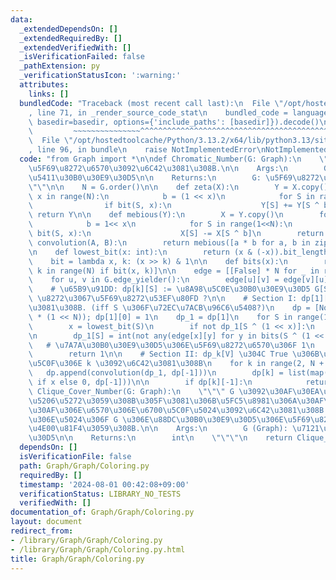 ```yaml
---
data:
  _extendedDependsOn: []
  _extendedRequiredBy: []
  _extendedVerifiedWith: []
  _isVerificationFailed: false
  _pathExtension: py
  _verificationStatusIcon: ':warning:'
  attributes:
    links: []
  bundledCode: "Traceback (most recent call last):\n  File \"/opt/hostedtoolcache/Python/3.13.2/x64/lib/python3.13/site-packages/onlinejudge_verify/documentation/build.py\"\
    , line 71, in _render_source_code_stat\n    bundled_code = language.bundle(stat.path,\
    \ basedir=basedir, options={'include_paths': [basedir]}).decode()\n          \
    \         ~~~~~~~~~~~~~~~^^^^^^^^^^^^^^^^^^^^^^^^^^^^^^^^^^^^^^^^^^^^^^^^^^^^^^^^^^^^^^^^^^\n\
    \  File \"/opt/hostedtoolcache/Python/3.13.2/x64/lib/python3.13/site-packages/onlinejudge_verify/languages/python.py\"\
    , line 96, in bundle\n    raise NotImplementedError\nNotImplementedError\n"
  code: "from Graph import *\n\ndef Chromatic_Number(G: Graph):\n    \"\"\" G \u306E\
    \u5F69\u8272\u6570\u3092\u6C42\u3081\u308B.\n\n    Args:\n        G (Graph): \u7121\
    \u5411\u30B0\u30E9\u30D5\n\n    Returns:\n        G: \u5F69\u8272\u6570\n    \"\
    \"\"\n\n    N = G.order()\n\n    def zeta(X):\n        Y = X.copy()\n        for\
    \ x in range(N):\n            b = (1 << x)\n            for S in range(1 << N):\n\
    \                if bit(S, x):\n                    Y[S] += Y[S ^ b]\n       \
    \ return Y\n\n    def mebious(Y):\n        X = Y.copy()\n        for x in range(N):\n\
    \            b = 1<< x\n            for S in range(1<<N):\n                if\
    \ bit(S, x):\n                    X[S] -= X[S ^ b]\n        return X\n\n    def\
    \ convolution(A, B):\n        return mebious([a * b for a, b in zip(zeta(A), zeta(B))])\n\
    \n    def lowest_bit(x: int):\n        return (x & (-x)).bit_length() - 1\n\n\
    \    bit = lambda x, k: (x >> k) & 1\n\n    def bits(x):\n        return [k for\
    \ k in range(N) if bit(x, k)]\n\n    edge = [[False] * N for _ in range(N)]\n\
    \    for u, v in G.edge_yielder():\n        edge[u][v] = edge[v][u] = True\n\n\
    \    # \u65B9\u91DD: dp[k][S] := \u8A98\u5C0E\u30B0\u30E9\u30D5 G[S] \u306F k\
    \ \u8272\u3067\u5F69\u8272\u53EF\u80FD ?\n\n    # Section I: dp[1][S] \u3092\u6C42\
    \u3081\u308B. (iff S \u306F\u72EC\u7ACB\u96C6\u5408?)\n    dp = [None];\n    dp.append([0]\
    \ * (1 << N)); dp[1][0] = 1\n    dp_1 = dp[1]\n    for S in range(1, 1 << N):\n\
    \        x = lowest_bit(S)\n        if not dp_1[S ^ (1 << x)]:\n            continue\n\
    \n        dp_1[S] = int(not any(edge[x][y] for y in bits(S ^ (1 << x))))\n\n \
    \   # \u7A7A\u30B0\u30E9\u30D5\u306E\u5F69\u8272\u6570\u306F 1\n    if dp_1[-1]:\n\
    \        return 1\n\n    # Section II: dp_k[V] \u304C True \u306B\u306A\u308B\u6700\
    \u5C0F\u306E k \u3092\u6C42\u3081\u308B\n    for k in range(2, N + 1):\n     \
    \   dp.append(convolution(dp_1, dp[-1]))\n        dp[k] = list(map(lambda x: 1\
    \ if x else 0, dp[-1]))\n\n        if dp[k][-1]:\n            return k\n\ndef\
    \ Clique_Cover_Number(G: Graph):\n    \"\"\" G \u3092\u30AF\u30EA\u30FC\u30AF\u3067\
    \u5206\u5272\u3059\u308B\u305F\u3081\u306B\u5FC5\u8981\u306A\u30AF\u30EA\u30FC\
    \u30AF\u306E\u6570\u306E\u6700\u5C0F\u5024\u3092\u6C42\u3081\u308B.\n    \u3053\
    \u306E\u5024\u306F G \u306E\u88DC\u30B0\u30E9\u30D5\u306E\u5F69\u8272\u6570\u3068\
    \u4E00\u81F4\u3059\u308B.\n\n    Args:\n        G (Graph): \u7121\u5411\u30B0\u30E9\
    \u30D5\n\n    Returns:\n        int\n    \"\"\"\n    return Clique_Cover_Number(Complement_Graph(G))"
  dependsOn: []
  isVerificationFile: false
  path: Graph/Graph/Coloring.py
  requiredBy: []
  timestamp: '2024-08-01 00:42:08+09:00'
  verificationStatus: LIBRARY_NO_TESTS
  verifiedWith: []
documentation_of: Graph/Graph/Coloring.py
layout: document
redirect_from:
- /library/Graph/Graph/Coloring.py
- /library/Graph/Graph/Coloring.py.html
title: Graph/Graph/Coloring.py
---
```

